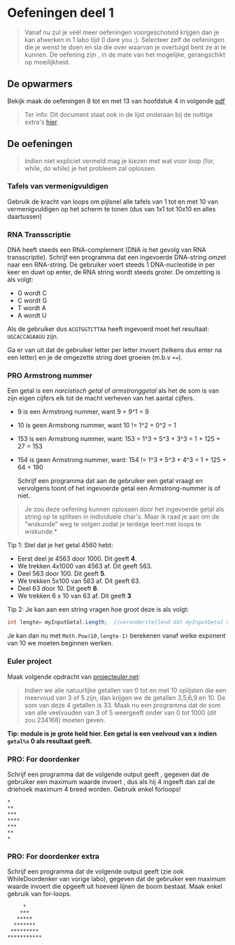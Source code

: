 # Oefeningen deel 1

> Vanaf nu zul je véél meer oefeningen voorgeschoteld krijgen dan je kan afwerken in 1 labo tijd \(I dare you ;\). Selecteer zelf de oefeningen die je wenst te doen en sla die over waarvan je overtuigd bent ze al te kunnen. De oefening zijn , in de mate van het mogelijke, gerangschikt op moeilijkheid.

## De opwarmers

Bekijk maak de oefeningen 8 tot en met 13 van hoofdstuk 4 in volgende [pdf](https://github.com/v-nys/cursusprogrammeren/tree/13ea122a2e92d805feb8b618811589d4f57a8b23/assets/docs/oefenvragen2010.pdf)

> Ter info: Dit document staat ook in de lijst onderaan bij de nuttige extra's [hier](../../inleiding/nuttigeextras.md).

## De oefeningen

> Indien niet expliciet vermeld mag je kiezen met wat voor loop \(for, while, do while\) je het probleem zal oplossen.

### Tafels van vermenigvuldigen

Gebruik de kracht van loops om pijlsnel alle tafels van 1 tot en met 10 van vermenigvuldigen op het scherm te tonen \(dus van 1x1 tot 10x10 en alles daartussen\)

### RNA Transscriptie

DNA heeft steeds een RNA-complement \(DNA is het gevolg van RNA transscriptie\). Schrijf een programma dat een ingevoerde DNA-string omzet naar een RNA-string. De gebruiker voert steeds 1 DNA-nucleotide in per keer en duwt op enter, de RNA string wordt steeds groter. De omzetting is als volgt:

* G wordt C
* C wordt G
* T wordt A
* A wordt U

Als de gebruiker dus `ACGTGGTCTTAA` heeft ingevoerd moet het resultaat: `UGCACCAGAAUU` zijn.

Ga er van uit dat de gebruiker letter per letter invoert \(telkens dus enter na een letter\) en je de omgezette string doet groeien \(m.b.v `+=`\).

### PRO Armstrong nummer

Een getal is een _narcistisch getal_ of _armstronggetal_ als het de som is van zijn eigen cijfers elk tot de macht verheven van het aantal cijfers.

* 9 is een Armstrong nummer, want 9 = 9^1 = 9
* 10 is geen Armstrong nummer, want 10 != 1^2 + 0^2 = 1
* 153 is een  Armstrong nummer, want: 153 = 1^3 + 5^3 + 3^3 = 1 + 125 + 27 = 153
* 154 is geen  Armstrong nummer, want: 154 != 1^3 + 5^3 + 4^3 = 1 + 125 + 64 = 190

  Schrijf een programma dat aan de gebruiker een getal vraagt en vervolgens toont of het ingevoerde getal een Armstrong-nummer is of niet.

> Je zou deze oefening kunnen oplossen door het ingevoerde getal als string op te splitsen in individuele char's. Maar ik raad je aan om de "wiskunde" weg te volgen zodat je terdege leert met loops te wiskunde.\*

Tip 1: Stel dat je het getal 4560 hebt:

* Eerst deel je 4563 door 1000. Dit geeft **4**. 
* We trekken 4x1000 van 4563 af. Dit geeft 563.
* Deel 563 door 100. Dit geeft **5**.
* We trekken 5x100 van 563 af. Dit geeft 63.
* Deel 63 door 10. Dit geeft **6**.
* We trekken 6 x 10 van 63 af. Dit geeft **3**

Tip 2: Je kan aan een string vragen hoe groot deze is als volgt:

```csharp
int lengte= myInputGetal.Length;  //veronderstellend dat myInputGetal van het type string is
```

Je kan dan nu met `Math.Pow(10,lengte-1)` berekenen vanaf welke exponent van 10 we moeten beginnen werken.

### Euler project

Maak volgende opdracht van [projecteuler.net](http://projecteuler.net):

> Indien we alle natuurlijke getallen van 0 tot en met 10 oplijsten die een meervoud van 3 of 5 zijn, dan krijgen we de getallen 3,5,6,9 en 10. De som van deze 4 getallen is 33. Maak nu een programma dat de som van alle veelvouden van 3 of 5 weergeeft onder van 0 tot 1000 \(dit zou 234168\) moeten geven.

**Tip: module is je grote held hier. Een getal is een veelvoud van x indien `getal%x` 0 als resultaat geeft.**

### PRO: For doordenker

Schrijf een programma dat de volgende output geeft , gegeven dat de gebruiker een maximum waarde invoert , dus als hij 4 ingeeft dan zal de driehoek maximum 4 breed worden. Gebruik enkel forloops!

```text
*
**
***
****
***
**
*
```

### PRO: For doordenker extra

Schrijf een programma dat de volgende output geeft \(zie ook WhileDoordenker van vorige labo\), gegeven dat de gebruiker een maximum waarde invoert die opgeeft uit hoeveel lijnen de boom bestaat. Maak enkel gebruik van for-loops.

```text
     *
    ***
   *****
  *******
 *********
***********
```

